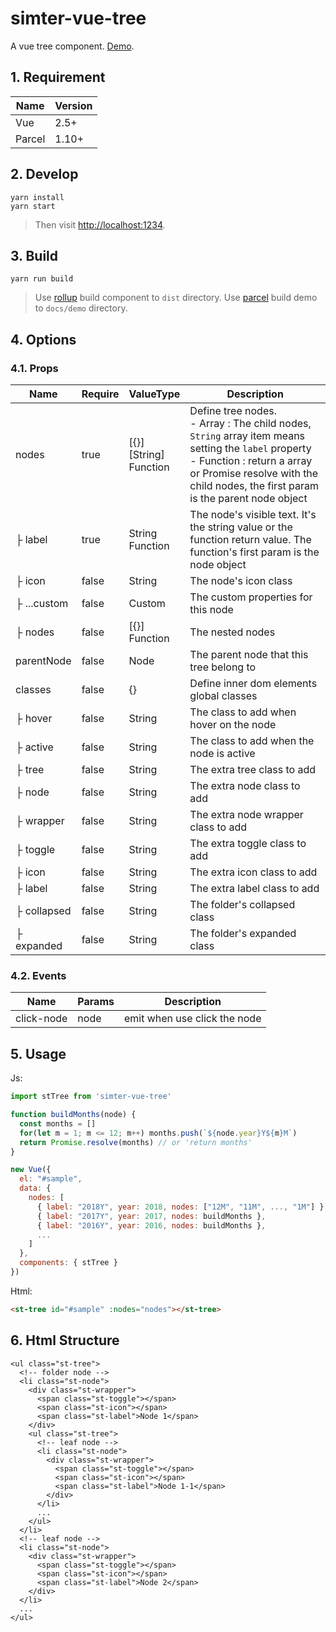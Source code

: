 # simter-vue-tree

A vue tree component. [Demo](https://simter.github.io/simter-vue-tree/demo).

## 1. Requirement

| Name   | Version |
|--------|---------|
| Vue    | 2.5+    |
| Parcel | 1.10+   |

## 2. Develop

```
yarn install
yarn start
```

> Then visit <http://localhost:1234>.

## 3. Build

```
yarn run build
```

> Use [rollup] build component to `dist` directory.
> Use [parcel] build demo to `docs/demo` directory.

## 4. Options

### 4.1. Props

| Name        | Require | ValueType | Description
|-------------|---------|-----------|-------------
| nodes       | true    | \[{}\]<br>\[String\]<br>Function | Define tree nodes.<br>- Array : The child nodes, `String` array item means setting the `label` property<br>- Function : return a array or Promise resolve with the child nodes, the first param is the parent node object
| ├ label     | true    | String<br>Function | The node's visible text. It's the string value or the function return value. The function's first param is the node object
| ├ icon      | false   | String    | The node's icon class
| ├ ...custom | false   | Custom    | The custom properties for this node
| ├ nodes     | false   | \[{}\]<br>Function | The nested nodes
| parentNode  | false   | Node      | The parent node that this tree belong to
| classes     | false   | {}        | Define inner dom elements global classes
| ├ hover     | false   | String    | The class to add when hover on the node
| ├ active    | false   | String    | The class to add when the node is active
| ├ tree      | false   | String    | The extra tree class to add
| ├ node      | false   | String    | The extra node class to add
| ├ wrapper   | false   | String    | The extra node wrapper class to add
| ├ toggle    | false   | String    | The extra toggle class to add
| ├ icon      | false   | String    | The extra icon class to add
| ├ label     | false   | String    | The extra label class to add
| ├ collapsed | false   | String    | The folder's collapsed class
| ├ expanded  | false   | String    | The folder's expanded class

### 4.2. Events

| Name        | Params  | Description
|-------------|---------|-------------
| click-node  | node    | emit when use click the node

## 5. Usage

Js:

```js
import stTree from 'simter-vue-tree'

function buildMonths(node) {
  const months = []
  for(let m = 1; m <= 12; m++) months.push(`${node.year}Y${m}M`)
  return Promise.resolve(months) // or 'return months'
}

new Vue({
  el: "#sample",
  data: {
    nodes: [
      { label: "2018Y", year: 2018, nodes: ["12M", "11M", ..., "1M"] },
      { label: "2017Y", year: 2017, nodes: buildMonths },
      { label: "2016Y", year: 2016, nodes: buildMonths },
      ...
    ]
  },
  components: { stTree }
})
```

Html:

```html
<st-tree id="#sample" :nodes="nodes"></st-tree>
```

## 6. Html Structure

```
<ul class="st-tree">
  <!-- folder node -->
  <li class="st-node">
    <div class="st-wrapper">
      <span class="st-toggle"></span>
      <span class="st-icon"></span>
      <span class="st-label">Node 1</span>
    </div>
    <ul class="st-tree">
      <!-- leaf node -->
      <li class="st-node">
        <div class="st-wrapper">
          <span class="st-toggle"></span>
          <span class="st-icon"></span>
          <span class="st-label">Node 1-1</span>
        </div>
      </li>
      ...
    </ul>
  </li>
  <!-- leaf node -->
  <li class="st-node">
    <div class="st-wrapper">
      <span class="st-toggle"></span>
      <span class="st-icon"></span>
      <span class="st-label">Node 2</span>
    </div>
  </li>
  ...
</ul>
```


[rollup]: https://rollupjs.org
[parcel]: https://parceljs.org
[yarn]: https://yarnpkg.com
[Vue]: https://vuejs.org